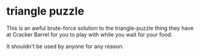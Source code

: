 triangle puzzle
===============

This is an awful brute-force solution to the triangle-puzzle thing they have 
at Cracker Barrel for you to play with while you wait for your food. 

It shouldn't be used by anyone for any reason.